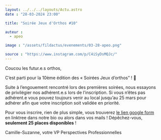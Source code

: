 ```yaml
---
layout: ../../../layouts/Actu.astro
date : "28-03-2024 23:00"

title: "Soirée Jeux d'Orthos #10"

auteur :
  - apeo

image : "/assets/fildactus/evenements/03-28-apeo.png"

source : "https://www.instagram.com/p/C4iSyDsMQJc/"
---
```


Coucou les futur.e.s orthos,

C’est parti pour la 10ème édition des « Soirées Jeux d’orthos” ! 🥳

Suite à l’engouement rencontré lors des premières soirées, nous essayons de privilégier nos adhérent.e.s lors de l’inscription. Si vous n’êtes pas adhérent.e vous pouvez toujours venir au local jusqu’au 25 mars pour adhérer afin que votre inscription soit validée en priorité.

Pour vous inscrire, rien de plus simple, vous trouverez [le lien google form](https://docs.google.com/forms/d/e/1FAIpQLScTPRxb8atOo2ZMmMqNtTBgoKg2ex1t52hcv1XIcubFZGbE-g/viewform) en linktree dans notre bio ou alors dans vos mails ! Dépêchez-vous, __seulement 25 places disponibles__ !

Camille-Suzanne, votre VP Perspectives Professionnelles